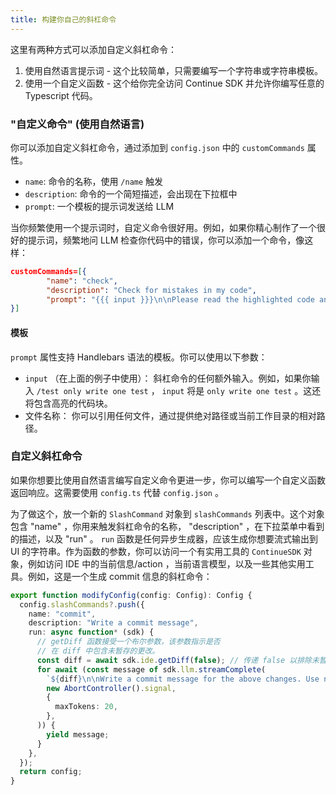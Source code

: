 ```yaml
---
title: 构建你自己的斜杠命令
---
```


这里有两种方式可以添加自定义斜杠命令：

1. 使用自然语言提示词 - 这个比较简单，只需要编写一个字符串或字符串模板。
2. 使用一个自定义函数 - 这个给你完全访问 Continue SDK 并允许你编写任意的 Typescript 代码。

### "自定义命令" (使用自然语言)

你可以添加自定义斜杠命令，通过添加到 `config.json` 中的 `customCommands` 属性。

- `name`: 命令的名称，使用 `/name` 触发
- `description`: 命令的一个简短描述，会出现在下拉框中
- `prompt`: 一个模板的提示词发送给 LLM

当你频繁使用一个提示词时，自定义命令很好用。例如，如果你精心制作了一个很好的提示词，频繁地问 LLM 检查你代码中的错误，你可以添加一个命令，像这样：

```json title="config.json"
customCommands=[{
        "name": "check",
        "description": "Check for mistakes in my code",
        "prompt": "{{{ input }}}\n\nPlease read the highlighted code and check for any mistakes. You should look for the following, and be extremely vigilant:\n- Syntax errors\n- Logic errors\n- Security vulnerabilities\n- Performance issues\n- Anything else that looks wrong\n\nOnce you find an error, please explain it as clearly as possible, but without using extra words. For example, instead of saying 'I think there is a syntax error on line 5', you should say 'Syntax error on line 5'. Give your answer as one bullet point per mistake found."
}]
```

#### 模板

`prompt` 属性支持 Handlebars 语法的模板。你可以使用以下参数：

- `input` （在上面的例子中使用）： 斜杠命令的任何额外输入。例如，如果你输入 `/test only write one test` ， `input` 将是 `only write one test` 。这还将包含高亮的代码块。
- 文件名称： 你可以引用任何文件，通过提供绝对路径或当前工作目录的相对路径。

### 自定义斜杠命令

如果你想要比使用自然语言编写自定义命令更进一步，你可以编写一个自定义函数返回响应。这需要使用 `config.ts` 代替 `config.json` 。

为了做这个，放一个新的 `SlashCommand` 对象到 `slashCommands` 列表中。这个对象包含 "name" ，你用来触发斜杠命令的名称， "description" ，在下拉菜单中看到的描述，以及  "run" 。 `run` 函数是任何异步生成器，应该生成你想要流式输出到 UI 的字符串。作为函数的参数，你可以访问一个有实用工具的 `ContinueSDK` 对象，例如访问 IDE 中的当前信息/action ，当前语言模型，以及一些其他实用工具。例如，这是一个生成 commit 信息的斜杠命令：

```typescript title="~/.continue/config.ts"
export function modifyConfig(config: Config): Config {
  config.slashCommands?.push({
    name: "commit",
    description: "Write a commit message",
    run: async function* (sdk) {
      // getDiff 函数接受一个布尔参数，该参数指示是否
      // 在 diff 中包含未暂存的更改。
      const diff = await sdk.ide.getDiff(false); // 传递 false 以排除未暂存的更改
      for await (const message of sdk.llm.streamComplete(
        `${diff}\n\nWrite a commit message for the above changes. Use no more than 20 tokens to give a brief description in the imperative mood (e.g. 'Add feature' not 'Added feature'):`,
        new AbortController().signal,
        {
          maxTokens: 20,
        },
      )) {
        yield message;
      }
    },
  });
  return config;
}
```
